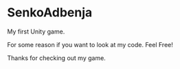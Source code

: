 # SenkoAdbenja
My first Unity game.

For some reason if you want to look at my code.
Feel Free!

Thanks for checking out my game.
